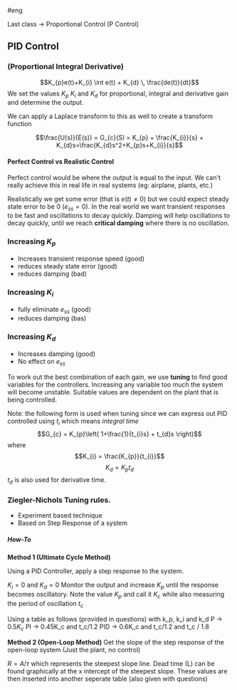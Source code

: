 #eng 

Last class $\to$ Proportional Control (P Control)


## PID Control
### (Proportional Integral Derivative)

$$K_{p}e(t)+K_{i} \int e(t) + K_{d} \, \frac{de(t)}{dt}$$
We set the values $K_p$ $K_i$ and $K_d$ for proportional, integral and derivative gain and determine the output.

We can apply a Laplace transform to this as well to create a transform function

$$\frac{U(s)}{E(s)} = G_{c}(S) = K_{p} + \frac{K_{i}}{s} + K_{d}s=\frac{K_{d}s^2+K_{p}s+K_{i}}{s}$$

#### Perfect Control vs Realistic Control

Perfect control would be where the output is equal to the input. We can't really achieve this in real life in real systems (eg: airplane, plants, etc.)

Realistically we get some error (that is $e(t) \neq 0$) but we could expect steady state error to be 0 ($e_{ss} = 0$). In the real world we want transient responses to be fast and oscillations to decay quickly. Damping will help oscillations to decay quickly, until we reach **critical damping** where there is no oscillation.


### Increasing $K_p$
- Increases transient response speed (good)
- reduces steady state error (good)
- reduces damping (bad)

### Increasing $K_i$
- fully eliminate $e_{ss}$ (good)
- reduces damping (bas)

### Increasing $K_d$
- Increases damping (good)
- No effect on $e_{ss}$

To work out the best combination of each gain, we use **tuning** to find good variables for the controllers. Increasing any variable too much the system will become unstable. Suitable values are dependent on the plant that is being controlled.


Note: the following form is used when tuning since we can express out PID controlled using $t_i$ which means *integral time*
$$G_{c} = K_{p}\left( 1+\frac{1}{t_{i}s} + t_{d}s \right)$$
where
$$K_{i} = \frac{K_{p}}{t_{i}}$$
$$K_{d} = K_{p}t_{d}$$
$t_d$ is also used for derivative time.


### Ziegler-Nichols Tuning rules.

- Experiment based technique
- Based on Step Response of a system

##### How-To

**Method 1 (Ultimate Cycle Method)**

Using a PID Controller, apply a step response to the system.

$K_i = 0$ and $K_{d} = 0$
Monitor the output and increase $K_p$ until the response becomes oscillatory. Note the value $K_p$ and call it $K_c$ while also measuring the period of oscillation $t_{c}$

Using a table as follows (provided in questions)
with k_p, k_i and k_d
P -> $0.5K_c$ 
PI -> 0.45K_c and t_c/1.2
PID -> 0.6K_c and t_c/1.2 and t_c / 1.8

**Method 2 (Open-Loop Method)**
Get the slope of the step response of the open-loop system (Just the plant, no control)

$R = A / \tau$ which represents the steepest slope line. Dead time (L) can be found graphically at the x intercept of the steepest slope. These values are then inserted into another seperate table (also given with questions)
